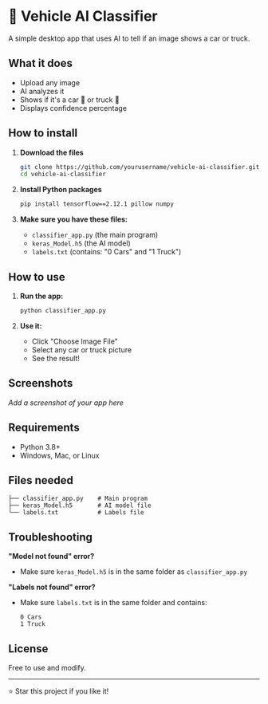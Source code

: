 # 🚗 Vehicle AI Classifier

A simple desktop app that uses AI to tell if an image shows a car or truck.

## What it does

- Upload any image
- AI analyzes it 
- Shows if it's a car 🚗 or truck 🚛
- Displays confidence percentage

## How to install

1. **Download the files**
   ```bash
   git clone https://github.com/yourusername/vehicle-ai-classifier.git
   cd vehicle-ai-classifier
   ```

2. **Install Python packages**
   ```bash
   pip install tensorflow==2.12.1 pillow numpy
   ```

3. **Make sure you have these files:**
   - `classifier_app.py` (the main program)
   - `keras_Model.h5` (the AI model)
   - `labels.txt` (contains: "0 Cars" and "1 Truck")

## How to use

1. **Run the app:**
   ```bash
   python classifier_app.py
   ```

2. **Use it:**
   - Click "Choose Image File"
   - Select any car or truck picture
   - See the result!

## Screenshots

*Add a screenshot of your app here*

## Requirements

- Python 3.8+
- Windows, Mac, or Linux

## Files needed

```
├── classifier_app.py    # Main program
├── keras_Model.h5       # AI model file  
└── labels.txt           # Labels file
```

## Troubleshooting

**"Model not found" error?**
- Make sure `keras_Model.h5` is in the same folder as `classifier_app.py`

**"Labels not found" error?**
- Make sure `labels.txt` is in the same folder and contains:
  ```
  0 Cars
  1 Truck
  ```

## License

Free to use and modify.

---

⭐ Star this project if you like it!